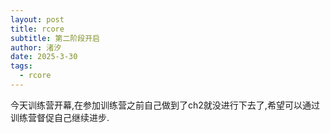 ```yaml
---
layout: post
title: rcore
subtitle: 第二阶段开启
author: 渚汐
date: 2025-3-30
tags:
  - rcore
---
```


今天训练营开幕,在参加训练营之前自己做到了ch2就没进行下去了,希望可以通过训练营督促自己继续进步.
